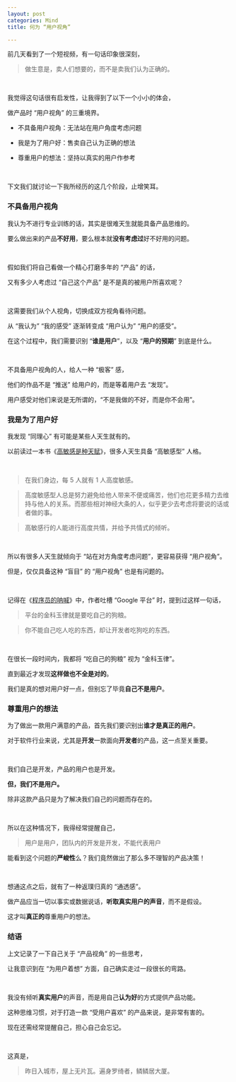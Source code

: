 ```yaml
---
layout: post
categories: Mind
title: 何为 “用户视角”

---
```


前几天看到了一个短视频，有一句话印象很深刻，

> 做生意是，卖人们想要的，而不是卖我们认为正确的。

<br/>

我觉得这句话很有启发性，让我得到了以下一个小小的体会，

做产品时 “用户视角” 的三重境界。

+ 不具备用户视角：无法站在用户角度考虑问题

+ 我是为了用户好：售卖自己认为正确的想法

+ 尊重用户的想法：坚持以真实的用户作参考

<br/>

下文我们就讨论一下我所经历的这几个阶段，止增笑耳。

### 不具备用户视角

我认为不进行专业训练的话，其实是很难天生就能具备产品思维的。

要么做出来的产品**不好用**，要么根本就**没有考虑过**好不好用的问题。

<br/>

假如我们将自己看做一个精心打磨多年的 “产品” 的话，

又有多少人考虑过 “自己这个产品” 是不是真的被用户所喜欢呢？

<br/>

这需要我们从个人视角，切换成双方视角看待问题。

从 “我认为” “我的感受” 逐渐转变成 “用户认为” “用户的感受”。

在这个过程中，我们需要识别 “**谁是用户**”，以及 “**用户的预期**” 到底是什么。

<br/>

不具备用户视角的人，给人一种 “极客” 感，

他们的作品不是 “推送” 给用户的，而是等着用户去 “发现”。

用户感受对他们来说是无所谓的，“不是我做的不好，而是你不会用”。

### 我是为了用户好

我发现 “同理心” 有可能是某些人天生就有的。

以前读过一本书《[高敏感是种天赋](https://book.douban.com/subject/27125070/)》，很多人天生具备 “高敏感型” 人格。

<br/>

> 在我们身边，每 5 人就有 1 人高度敏感。

> 高度敏感型人总是努力避免给他人带来不便或痛苦，他们也花更多精力去维持与他人的关系。而那些相对神经大条的人，似乎更少去考虑将要说的话或者做的事。

> 高敏感行的人能进行高度共情，并给予共情式的倾听。

<br/>

所以有很多人天生就倾向于 “站在对方角度考虑问题”，更容易获得 “用户视角”。

但是，仅仅具备这种 “盲目” 的 “用户视角” 也是有问题的。

<br/>

记得在《[程序员的呐喊](https://book.douban.com/subject/25884108/)》中，作者吐槽 “Google 平台” 时，提到过这样一句话，

> 平台的金科玉律就是要吃自己的狗粮。

> 你不能自己吃人吃的东西，却让开发者吃狗吃的东西。

<br/>

在很长一段时间内，我都将 “吃自己的狗粮” 视为 “金科玉律”。

直到最近才发现**这样做也不全是对的**。

我们是真的想对用户好一点，但别忘了毕竟**自己不是用户**。

### 尊重用户的想法

为了做出一款用户满意的产品，首先我们要识别出**谁才是真正的用户**。

对于软件行业来说，尤其是**开发**一款面向**开发者**的产品，这一点至关重要。

<br/>

我们自己是开发，产品的用户也是开发。

**但，我们不是用户。**

除非这款产品只是为了解决我们自己的问题而存在的。

<br/>

所以在这种情况下，我得经常提醒自己，

> 用户是用户，团队内的开发是开发，不能代表用户

能看到这个问题的**严峻性**么？我们竟然做出了那么多不理智的产品决策！

<br/>

想通这点之后，就有了一种返璞归真的 “通透感”。

做产品应当一切以事实或数据说话，**听取真实用户的声音**，而不是假设。

这才叫**真正的**尊重用户的想法。

### 结语

上文记录了一下自己关于 “产品视角” 的一些思考，

让我意识到在 “为用户着想” 方面，自己确实走过一段很长的弯路。

<br/>

我没有倾听**真实用户**的声音，而是用自己**认为好**的方式提供产品功能。

这种思维习惯，对于打造一款 “受用户喜欢” 的产品来说，是非常有害的。

现在还需经常提醒自己，担心自己会忘记。

<br/>

这真是，

> 昨日入城市，屋上无片瓦。遍身罗绮者，鳞鳞居大厦。
